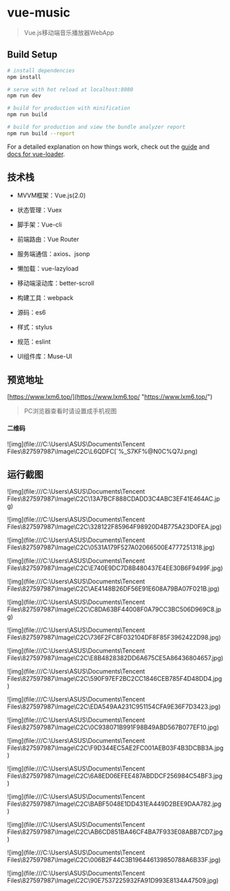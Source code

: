 # vue-music

> Vue.js移动端音乐播放器WebApp

## Build Setup

``` bash
# install dependencies
npm install

# serve with hot reload at localhost:8080
npm run dev

# build for production with minification
npm run build

# build for production and view the bundle analyzer report
npm run build --report
```

For a detailed explanation on how things work, check out the [guide](http://vuejs-templates.github.io/webpack/) and [docs for vue-loader](http://vuejs.github.io/vue-loader).



## 技术栈

- MVVM框架：Vue.js(2.0)

- 状态管理：Vuex

- 脚手架：Vue-cli

- 前端路由：Vue Router

- 服务端通信：axios、jsonp

- 懒加载：vue-lazyload

- 移动端滚动库：better-scroll

- 构建工具：webpack

- 源码：es6

- 样式：stylus

- 规范：eslint

- UI组件库：Muse-UI

  

## 预览地址

[https://www.lxm6.top/](https://www.lxm6.top/ "https://www.lxm6.top/")

> PC浏览器查看时请设置成手机视图

#### 二维码

![img](file:///C:\Users\ASUS\Documents\Tencent Files\827597987\Image\C2C\L6QDFC[`%_S7KF%@N0C%Q7J.png) 



## 运行截图

![img](file:///C:\Users\ASUS\Documents\Tencent Files\827597987\Image\C2C\13A7BCF888CDADD3C4ABC3EF41E464AC.jpg) 

![img](file:///C:\Users\ASUS\Documents\Tencent Files\827597987\Image\C2C\328122F85964F98920D4B775A23D0FEA.jpg) 

![img](file:///C:\Users\ASUS\Documents\Tencent Files\827597987\Image\C2C\0531A179F527A02066500E4777251318.jpg) 

![img](file:///C:\Users\ASUS\Documents\Tencent Files\827597987\Image\C2C\E740E9DC7D8B480437E4EE30B6F9499F.jpg) 

![img](file:///C:\Users\ASUS\Documents\Tencent Files\827597987\Image\C2C\AE4148B26DF56E91E608A79BA07F021B.jpg) 

![img](file:///C:\Users\ASUS\Documents\Tencent Files\827597987\Image\C2C\C8DA63BF44008F0A79CC3BC506D969C8.jpg) 

![img](file:///C:\Users\ASUS\Documents\Tencent Files\827597987\Image\C2C\736F2FC8F032104DF8F85F3962422D98.jpg) 

![img](file:///C:\Users\ASUS\Documents\Tencent Files\827597987\Image\C2C\E8B4828382DD6A675CE5A86436804657.jpg) 

![img](file:///C:\Users\ASUS\Documents\Tencent Files\827597987\Image\C2C\590F97EF2BC2CC1846CEB785F4D48DD4.jpg) 

![img](file:///C:\Users\ASUS\Documents\Tencent Files\827597987\Image\C2C\EDA549AA231C951154CFA9E36F7D3423.jpg) 

![img](file:///C:\Users\ASUS\Documents\Tencent Files\827597987\Image\C2C\0C938071B991F98B49ABD567B077EF10.jpg) 

![img](file:///C:\Users\ASUS\Documents\Tencent Files\827597987\Image\C2C\F9D344EC5AE2FC001AEB03F4B3DCBB3A.jpg) 

![img](file:///C:\Users\ASUS\Documents\Tencent Files\827597987\Image\C2C\6A8ED06EFEE487ABDDCF256984C54BF3.jpg) 

![img](file:///C:\Users\ASUS\Documents\Tencent Files\827597987\Image\C2C\BABF5048E1DD431EA449D2BEE9DAA782.jpg) 

![img](file:///C:\Users\ASUS\Documents\Tencent Files\827597987\Image\C2C\AB6CD851BA46CF4BA7F933E08ABB7CD7.jpg) 

![img](file:///C:\Users\ASUS\Documents\Tencent Files\827597987\Image\C2C\006B2F44C3B196446139850788A6B33F.jpg) 

![img](file:///C:\Users\ASUS\Documents\Tencent Files\827597987\Image\C2C\90E7537225932FA91D993E8134A47509.jpg) 

